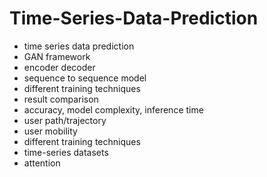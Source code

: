 # Time-Series-Data-Prediction
- time series data prediction 
- GAN framework 
- encoder decoder 
- sequence to sequence model
- different training techniques
- result comparison
- accuracy, model complexity, inference time
- user path/trajectory
- user mobility
- different training techniques
- time-series datasets
- attention
  
